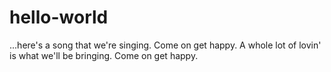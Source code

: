 # hello-world
...here's a song that we're singing. Come on get happy.
A whole lot of lovin' is what we'll be bringing. Come on get happy.
